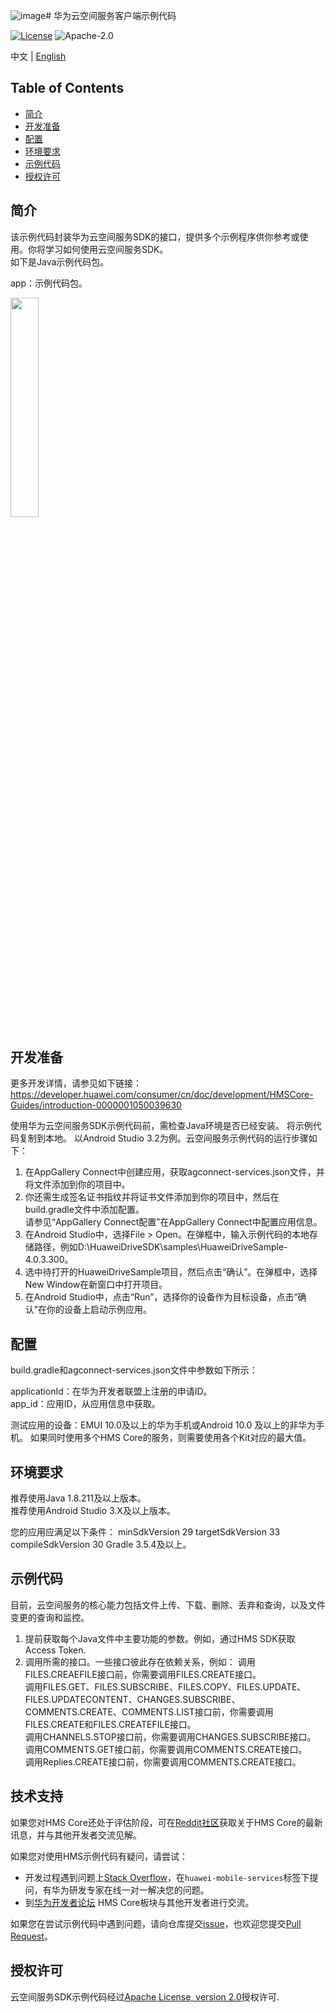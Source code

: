 ![image](https://github.com/HMS-Core/hms-drive-clientdemo/assets/64996880/fa49d9cd-2f57-459f-b383-a45c7d971f31)# 华为云空间服务客户端示例代码

[![License](https://img.shields.io/badge/Docs-hmsguides-brightgreen)](https://developer.huawei.com/consumer/cn/doc/development/HMS-Guides/drivekit-introduction)  ![Apache-2.0](https://img.shields.io/badge/license-Apache-blue)
  
中文 | [English](https://github.com/HMS-Core/hms-drive-clientdemo/blob/master/README.md)

## Table of Contents

 * [简介](#简介)
 * [开发准备](#开发准备)
 * [配置](#配置)
 * [环境要求](#环境要求)
 * [示例代码](#示例代码)
 * [授权许可](#授权许可)

## 简介   
 该示例代码封装华为云空间服务SDK的接口，提供多个示例程序供你参考或使用。你将学习如何使用云空间服务SDK。  
 如下是Java示例代码包。
 
 app：示例代码包。
 
 <img src="driveDemo.jpg" width = 30% height = 30%>

## 开发准备   
 更多开发详情，请参见如下链接：
 https://developer.huawei.com/consumer/cn/doc/development/HMSCore-Guides/introduction-0000001050039630   

 使用华为云空间服务SDK示例代码前，需检查Java环境是否已经安装。
 将示例代码复制到本地。
 以Android Studio 3.2为例。云空间服务示例代码的运行步骤如下：
 1.	在AppGallery Connect中创建应用，获取agconnect-services.json文件，并将文件添加到你的项目中。  
 2.	你还需生成签名证书指纹并将证书文件添加到你的项目中，然后在build.gradle文件中添加配置。  
 请参见“AppGallery Connect配置”在AppGallery Connect中配置应用信息。  
 3.	在Android Studio中，选择File > Open。在弹框中，输入示例代码的本地存储路径，例如D:\HuaweiDriveSDK\samples\HuaweiDriveSample-4.0.3.300。  
 4.	选中待打开的HuaweiDriveSample项目，然后点击“确认”。在弹框中，选择New Window在新窗口中打开项目。  
 5.	在Android Studio中，点击“Run”，选择你的设备作为目标设备，点击“确认”在你的设备上启动示例应用。  

## 配置
 build.gradle和agconnect-services.json文件中参数如下所示：  
 
 applicationId：在华为开发者联盟上注册的申请ID。  
 app_id：应用ID，从应用信息中获取。
 
 测试应用的设备：EMUI 10.0及以上的华为手机或Android 10.0 及以上的非华为手机。
 如果同时使用多个HMS Core的服务，则需要使用各个Kit对应的最大值。

## 环境要求   
 推荐使用Java 1.8.211及以上版本。  
 推荐使用Android Studio 3.X及以上版本。
 
 您的应用应满足以下条件：
 minSdkVersion 29 
 targetSdkVersion 33 
 compileSdkVersion 30
 Gradle 3.5.4及以上。

## 示例代码  
 目前，云空间服务的核心能力包括文件上传、下载、删除、丢弃和查询，以及文件变更的查询和监控。
 1.	提前获取每个Java文件中主要功能的参数。例如，通过HMS SDK获取Access Token.
 2.	调用所需的接口。一些接口彼此存在依赖关系，例如：
  调用FILES.CREAEFILE接口前，你需要调用FILES.CREATE接口。  
  调用FILES.GET、FILES.SUBSCRIBE、FILES.COPY、FILES.UPDATE、FILES.UPDATECONTENT、CHANGES.SUBSCRIBE、COMMENTS.CREATE、COMMENTS.LIST接口前，你需要调用FILES.CREATE和FILES.CREATEFILE接口。  
  调用CHANNELS.STOP接口前，你需要调用CHANGES.SUBSCRIBE接口。  
  调用COMMENTS.GET接口前，你需要调用COMMENTS.CREATE接口。  
  调用Replies.CREATE接口前，你需要调用COMMENTS.CREATE接口。  

## 技术支持
如果您对HMS Core还处于评估阶段，可在[Reddit社区](https://www.reddit.com/r/HuaweiDevelopers/)获取关于HMS Core的最新讯息，并与其他开发者交流见解。

如果您对使用HMS示例代码有疑问，请尝试：
- 开发过程遇到问题上[Stack Overflow](https://stackoverflow.com/questions/tagged/huawei-mobile-services)，在`huawei-mobile-services`标签下提问，有华为研发专家在线一对一解决您的问题。
- 到[华为开发者论坛](https://developer.huawei.com/consumer/cn/forum/blockdisplay?fid=18) HMS Core板块与其他开发者进行交流。

如果您在尝试示例代码中遇到问题，请向仓库提交[issue](https://github.com/HMS-Core/hms-drive-clientdemo/issues)，也欢迎您提交[Pull Request](https://github.com/HMS-Core/hms-drive-clientdemo/pulls)。

## 授权许可
 云空间服务SDK示例代码经过[Apache License, version 2.0](http://www.apache.org/licenses/LICENSE-2.0)授权许可.
